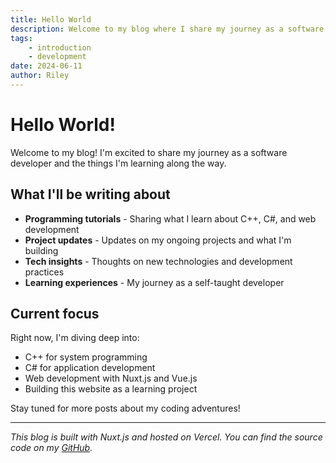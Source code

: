 ```yaml
---
title: Hello World
description: Welcome to my blog where I share my journey as a software developer
tags:
    - introduction
    - development
date: 2024-06-11
author: Riley
---
```


# Hello World!

Welcome to my blog! I'm excited to share my journey as a software developer and the things I'm learning along the way.

## What I'll be writing about

- **Programming tutorials** - Sharing what I learn about C++, C#, and web development
- **Project updates** - Updates on my ongoing projects and what I'm building
- **Tech insights** - Thoughts on new technologies and development practices
- **Learning experiences** - My journey as a self-taught developer

## Current focus

Right now, I'm diving deep into:
- C++ for system programming
- C# for application development  
- Web development with Nuxt.js and Vue.js
- Building this website as a learning project

Stay tuned for more posts about my coding adventures!

---

*This blog is built with Nuxt.js and hosted on Vercel. You can find the source code on my [GitHub](https://github.com/CodeByRiley).* 